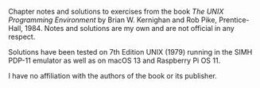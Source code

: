 Chapter notes and solutions to exercises from the book _The UNIX Programming
Environment_ by Brian W. Kernighan and Rob Pike, Prentice-Hall, 1984.  Notes
and solutions are my own and are not official in any respect.

Solutions have been tested on 7th Edition UNIX (1979) running in the SIMH
PDP-11 emulator as well as on macOS 13 and Raspberry Pi OS 11.

I have no affiliation with the authors of the book or its publisher.
